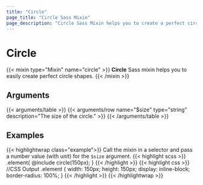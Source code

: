```yaml
---
title: "Circle"
page_title: "Circle Sass Mixin"
page_description: "Circle Sass Mixin helps you to create a perfect circle shape in CSS and Sass."
---
```


# Circle

{{< mixin type="Mixin" name="circle" >}}
**Circle** Sass mixin helps you to easily create perfect circle shapes.
{{< /mixin >}}

## Arguments

{{< arguments/table >}}
  {{< arguments/row name="$size" type="string" description="The size of the circle." >}}
{{< /arguments/table >}}

## Examples

{{< highlightwrap class="example">}}
Call the mixin in a selector and pass a number value (with unit) for the `$size` argument.
{{< highlight scss >}}
.element{
  @include circle(150px);
}
{{< /highlight >}}
{{< highlight css >}}
//CSS Output
.element {
  width: 150px;
  height: 150px;
  display: inline-block;
  border-radius: 100%;
}
{{< /highlight >}}
{{< /highlightwrap >}}




